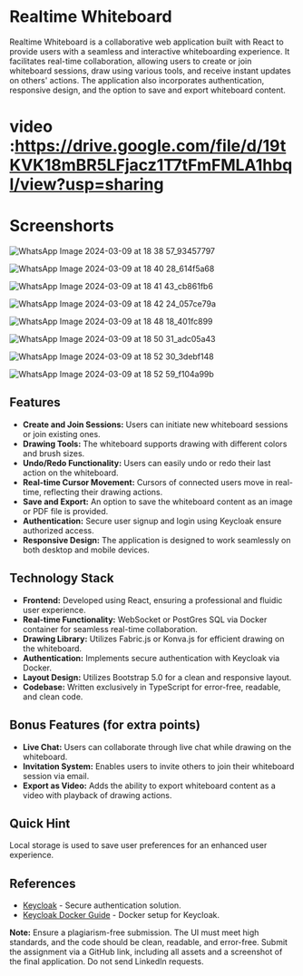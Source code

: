# Realtime Whiteboard

Realtime Whiteboard is a collaborative web application built with React to provide users with a seamless and interactive whiteboarding experience. It facilitates real-time collaboration, allowing users to create or join whiteboard sessions, draw using various tools, and receive instant updates on others' actions. The application also incorporates authentication, responsive design, and the option to save and export whiteboard content.

# video :https://drive.google.com/file/d/19tKVK18mBR5LFjacz1T7tFmFMLA1hbql/view?usp=sharing
# Screenshorts

![WhatsApp Image 2024-03-09 at 18 38 57_93457797](https://github.com/mangesh123vispute/Realtime-whiteboard/assets/112755002/0a5b395d-2ccf-47be-8658-fe582ea8d44f)

![WhatsApp Image 2024-03-09 at 18 40 28_614f5a68](https://github.com/mangesh123vispute/Realtime-whiteboard/assets/112755002/486dc52d-0048-4284-ac7a-3e04d433a8f6)

![WhatsApp Image 2024-03-09 at 18 41 43_cb861fb6](https://github.com/mangesh123vispute/Realtime-whiteboard/assets/112755002/8a590d2f-9782-4792-9ef5-778fe4a8ede5)

![WhatsApp Image 2024-03-09 at 18 42 24_057ce79a](https://github.com/mangesh123vispute/Realtime-whiteboard/assets/112755002/9098264a-2dee-43f2-9fb7-f8bb53109f19)

![WhatsApp Image 2024-03-09 at 18 48 18_401fc899](https://github.com/mangesh123vispute/Realtime-whiteboard/assets/112755002/8576b003-0ab6-46e9-9286-4a9527b74aa4)

![WhatsApp Image 2024-03-09 at 18 50 31_adc05a43](https://github.com/mangesh123vispute/Realtime-whiteboard/assets/112755002/6de3788d-a2e9-49df-b701-765fce89de58)

![WhatsApp Image 2024-03-09 at 18 52 30_3debf148](https://github.com/mangesh123vispute/Realtime-whiteboard/assets/112755002/bf49e91a-caea-4801-b742-7c9b1d463975)

![WhatsApp Image 2024-03-09 at 18 52 59_f104a99b](https://github.com/mangesh123vispute/Realtime-whiteboard/assets/112755002/a052da8a-3b0a-4b3e-afaf-db9348b2b6ea)


## Features

- **Create and Join Sessions:** Users can initiate new whiteboard sessions or join existing ones.
- **Drawing Tools:** The whiteboard supports drawing with different colors and brush sizes.
- **Undo/Redo Functionality:** Users can easily undo or redo their last action on the whiteboard.
- **Real-time Cursor Movement:** Cursors of connected users move in real-time, reflecting their drawing actions.
- **Save and Export:** An option to save the whiteboard content as an image or PDF file is provided.
- **Authentication:** Secure user signup and login using Keycloak ensure authorized access.
- **Responsive Design:** The application is designed to work seamlessly on both desktop and mobile devices.

## Technology Stack

- **Frontend:** Developed using React, ensuring a professional and fluidic user experience.
- **Real-time Functionality:** WebSocket or PostGres SQL via Docker container for seamless real-time collaboration.
- **Drawing Library:** Utilizes Fabric.js or Konva.js for efficient drawing on the whiteboard.
- **Authentication:** Implements secure authentication with Keycloak via Docker.
- **Layout Design:** Utilizes Bootstrap 5.0 for a clean and responsive layout.
- **Codebase:** Written exclusively in TypeScript for error-free, readable, and clean code.

## Bonus Features (for extra points)

- **Live Chat:** Users can collaborate through live chat while drawing on the whiteboard.
- **Invitation System:** Enables users to invite others to join their whiteboard session via email.
- **Export as Video:** Adds the ability to export whiteboard content as a video with playback of drawing actions.

## Quick Hint

Local storage is used to save user preferences for an enhanced user experience.

## References

- [Keycloak](https://www.keycloak.org/) - Secure authentication solution.
- [Keycloak Docker Guide](https://www.keycloak.org/getting-started/getting-started-docker) - Docker setup for Keycloak.

**Note:** Ensure a plagiarism-free submission. The UI must meet high standards, and the code should be clean, readable, and error-free. Submit the assignment via a GitHub link, including all assets and a screenshot of the final application. Do not send LinkedIn requests.
